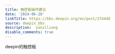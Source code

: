```yaml
---
title: 触控板操作建议
date: '2024-06-28'
linkTitle: https://bbs.deepin.org/en/post/274448
source: deepin_bbs
description:  yanziliang 
disable_comments: true
---
```

deepin的触控板
